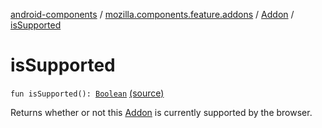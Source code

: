 [android-components](../../index.md) / [mozilla.components.feature.addons](../index.md) / [Addon](index.md) / [isSupported](./is-supported.md)

# isSupported

`fun isSupported(): `[`Boolean`](https://kotlinlang.org/api/latest/jvm/stdlib/kotlin/-boolean/index.html) [(source)](https://github.com/mozilla-mobile/android-components/blob/master/components/feature/addons/src/main/java/mozilla/components/feature/addons/Addon.kt#L123)

Returns whether or not this [Addon](index.md) is currently supported by the browser.

